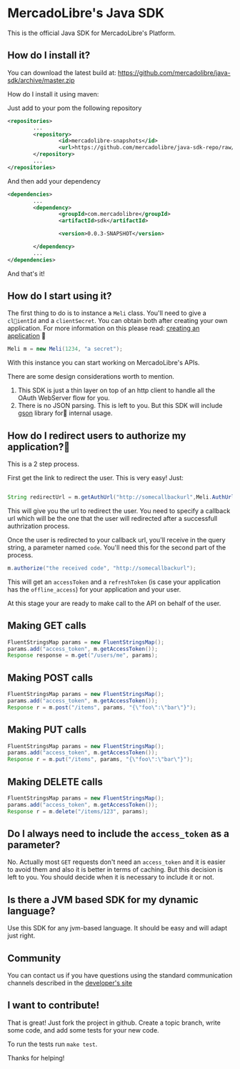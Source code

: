 # MercadoLibre's Java SDK

This is the official Java SDK for MercadoLibre's Platform.

## How do I install it?

You can download the latest build at: 
    https://github.com/mercadolibre/java-sdk/archive/master.zip

How do I install it using maven:

Just add to your pom the following repository

```xml
<repositories>
        ...
        <repository>
                <id>mercadolibre-snapshots</id>
                <url>https://github.com/mercadolibre/java-sdk-repo/raw/master/snapshots</url>
        </repository>
        ...
</repositories>
```

And then add your dependency

```xml
<dependencies>
        ...
        <dependency>
                <groupId>com.mercadolibre</groupId>
                <artifactId>sdk</artifactId>

                <version>0.0.3-SNAPSHOT</version>

        </dependency>
        ...
</dependencies>
```

And that's it!

## How do I start using it?

The first thing to do is to instance a ```Meli``` class. You'll need to give a ```clientId``` and a ```clientSecret```. You can obtain both after creating your own application. For more information on this please read: [creating an application](http://developers.mercadolibre.com/application-manager/)

```java
Meli m = new Meli(1234, "a secret");
```
With this instance you can start working on MercadoLibre's APIs.

There are some design considerations worth to mention.
1. This SDK is just a thin layer on top of an http client to handle all the OAuth WebServer flow for you.
2. There is no JSON parsing. This is left to you. But this SDK will include [gson](http://code.google.com/p/google-gson/) library for internal usage.

## How do I redirect users to authorize my application?

This is a 2 step process.

First get the link to redirect the user. This is very easy! Just:

```java

String redirectUrl = m.getAuthUrl("http://somecallbackurl",Meli.AuthUrls.MLB); //Don't forget to set the autentication URL of your country
```

This will give you the url to redirect the user. You need to specify a callback url which will be the one that the user will redirected after a successfull authrization process.

Once the user is redirected to your callback url, you'll receive in the query string, a parameter named ```code```. You'll need this for the second part of the process.

```java
m.authorize("the received code", "http://somecallbackurl");
```

This will get an ```accessToken``` and a ```refreshToken``` (is case your application has the ```offline_access```) for your application and your user.

At this stage your are ready to make call to the API on behalf of the user.

## Making GET calls

```java
FluentStringsMap params = new FluentStringsMap();
params.add("access_token", m.getAccessToken());
Response response = m.get("/users/me", params);
```

## Making POST calls

```java
FluentStringsMap params = new FluentStringsMap();
params.add("access_token", m.getAccessToken());
Response r = m.post("/items", params, "{\"foo\":\"bar\"}");
```
## Making PUT calls

```java
FluentStringsMap params = new FluentStringsMap();
params.add("access_token", m.getAccessToken());
Response r = m.put("/items", params, "{\"foo\":\"bar\"}");
```
## Making DELETE calls

```java
FluentStringsMap params = new FluentStringsMap();
params.add("access_token", m.getAccessToken());
Response r = m.delete("/items/123", params);
```

## Do I always need to include the ```access_token``` as a parameter?
No. Actually most ```GET``` requests don't need an ```access_token``` and it is easier to avoid them and also it is better in terms of caching.
But this decision is left to you. You should decide when it is necessary to include it or not.

## Is there a JVM based SDK for my dynamic language?

Use this SDK for any jvm-based language. It should be easy and will adapt just right.

## Community

You can contact us if you have questions using the standard communication channels described in the [developer's site](http://developers.mercadolibre.com/discuss)

## I want to contribute!

That is great! Just fork the project in github. Create a topic branch, write some code, and add some tests for your new code.

To run the tests run ```make test```.

Thanks for helping!
